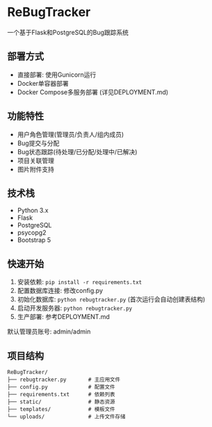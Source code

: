 # ReBugTracker

一个基于Flask和PostgreSQL的Bug跟踪系统

## 部署方式
- 直接部署: 使用Gunicorn运行
- Docker单容器部署
- Docker Compose多服务部署
(详见DEPLOYMENT.md)

## 功能特性
- 用户角色管理(管理员/负责人/组内成员)
- Bug提交与分配
- Bug状态跟踪(待处理/已分配/处理中/已解决)
- 项目关联管理
- 图片附件支持

## 技术栈
- Python 3.x
- Flask
- PostgreSQL
- psycopg2
- Bootstrap 5

## 快速开始
1. 安装依赖: `pip install -r requirements.txt`
2. 配置数据库连接: 修改config.py
3. 初始化数据库: `python rebugtracker.py` (首次运行会自动创建表结构)
4. 启动开发服务器: `python rebugtracker.py`
5. 生产部署: 参考DEPLOYMENT.md

默认管理员账号: admin/admin

## 项目结构
```
ReBugTracker/
├── rebugtracker.py       # 主应用文件
├── config.py             # 配置文件
├── requirements.txt      # 依赖列表
├── static/               # 静态资源
├── templates/            # 模板文件
└── uploads/              # 上传文件存储
```
